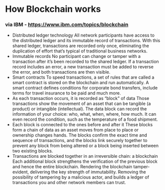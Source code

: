 # How Blockchain works
### via IBM - https://www.ibm.com/topics/blockchain

- Distributed ledger technology
    All network participants have access to the distributed ledger and its immutable record of transactions. With this shared ledger, transactions are recorded only once, eliminating the duplication of effort that’s typical of traditional business networks.
- Immutable records
    No participant can change or tamper with a transaction after it’s been recorded to the shared ledger. If a transaction record includes an error, a new transaction must be added to reverse the error, and both transactions are then visible.
- Smart contracts
    To speed transactions, a set of rules that are called a smart contract is stored on the blockchain and run automatically. A smart contract defines conditions for corporate bond transfers, include terms for travel insurance to be paid and much more.
- As each transaction occurs, it is recorded as “block" of data
    Those transactions show the movement of an asset that can be tangible (a product) or intangible (intellectual). The data block can record the information of your choice: who, what, when, where, how much. It can even record the condition, such as the temperature of a food shipment.
- Each block is connected to the ones before and after it
    These blocks form a chain of data as an asset moves from place to place or ownership changes hands. The blocks confirm the exact time and sequence of transactions, and the blocks link securely together to prevent any block from being altered or a block being inserted between two existing blocks.
- Transactions are blocked together in an irreversible chain: a blockchain
    Each additional block strengthens the verification of the previous block and hence the entire blockchain. Rendering the blockchain tamper-evident, delivering the key strength of immutability. Removing the possibility of tampering by a malicious actor, and builds a ledger of transactions you and other network members can trust.
